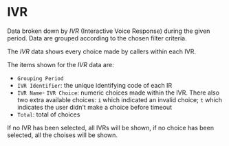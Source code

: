 # IVR

Data broken down by *IVR* (Interactive Voice Response) during the given period.
Data are grouped according to the chosen filter criteria.

The *IVR* data shows every choice made by callers
within each IVR.

The items shown for the *IVR* data are:

- `Grouping Period`
- `IVR Identifier`: the unique identifying code of each IR
- `IVR Name`- `IVR Choice`: numeric choices made within the IVR. 
There also two extra available choices: `i` which indicated an invalid choice; 
`t` which indicates the user didn't make a choice before timeout
- `Total`: total of choices

If no IVR has been selected, all IVRs will be shown,
if no choice has been selected, all the choises will be shown.
